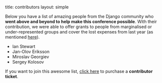 title: contributors
layout: simple

Below you have a list of amazing people from the Django community who **went above and beyond to help make this conference possible**. With their contribution, we were able to offer grants to people from marginalised or under-represented groups and cover the lost expenses from last year (as mentioned [here](/about/tickets/)).

- Ian Stewart
- Jan-Olov Eriksson
- Miroslav Georgiev
- Sergey Kolosov

If you want to join this awesome list, [click here](/about/tickets/) to purchase a **contributor ticket**.
